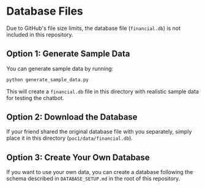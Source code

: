 # Database Files

Due to GitHub's file size limits, the database file (`financial.db`) is not included in this repository.

## Option 1: Generate Sample Data

You can generate sample data by running:

```bash
python generate_sample_data.py
```

This will create a `financial.db` file in this directory with realistic sample data for testing the chatbot.

## Option 2: Download the Database

If your friend shared the original database file with you separately, simply place it in this directory (`poc1/data/financial.db`).

## Option 3: Create Your Own Database

If you want to use your own data, you can create a database following the schema described in `DATABASE_SETUP.md` in the root of this repository. 